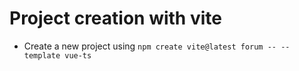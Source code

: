 # Project creation with vite

- Create a new project using `npm create vite@latest forum -- --template vue-ts`

